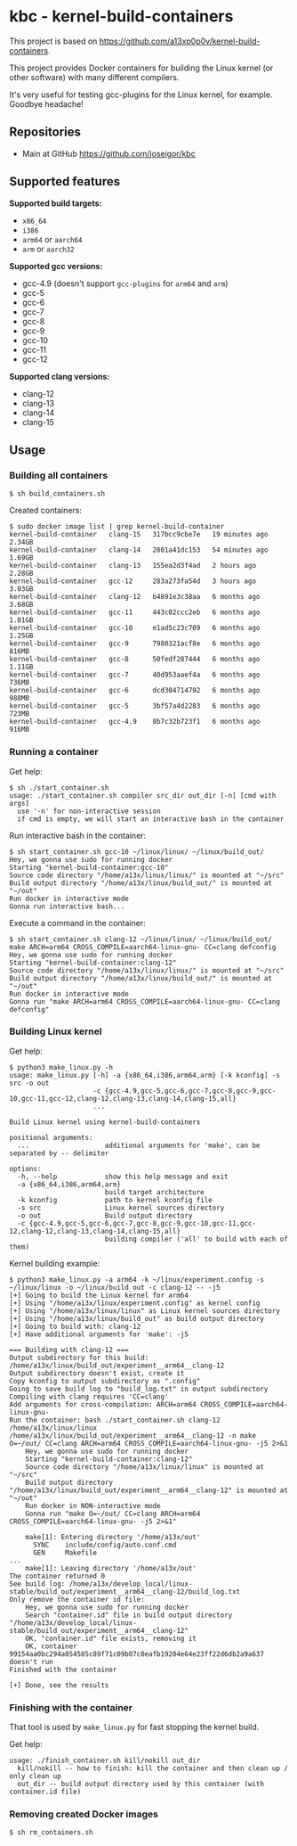 # kbc - kernel-build-containers

This project is based on https://github.com/a13xp0p0v/kernel-build-containers.

This project provides Docker containers for building the Linux kernel (or other software) with many different compilers.

It's very useful for testing gcc-plugins for the Linux kernel, for example. Goodbye headache!

## Repositories

 - Main at GitHub <https://github.com/joseigor/kbc>

## Supported features

__Supported build targets:__
 - `x86_64`
 - `i386`
 - `arm64` or `aarch64`
 - `arm` or `aarch32`

__Supported gcc versions:__
 - gcc-4.9 (doesn't support `gcc-plugins` for `arm64` and `arm`)
 - gcc-5
 - gcc-6
 - gcc-7
 - gcc-8
 - gcc-9
 - gcc-10
 - gcc-11
 - gcc-12

__Supported clang versions:__
 - clang-12
 - clang-13
 - clang-14
 - clang-15

## Usage

### Building all containers

```console
$ sh build_containers.sh
```

Created containers:

```console
$ sudo docker image list | grep kernel-build-container
kernel-build-container   clang-15   317bcc9cbe7e   19 minutes ago   2.34GB
kernel-build-container   clang-14   2801a41dc153   54 minutes ago   1.69GB
kernel-build-container   clang-13   155ea2d3f4ad   2 hours ago      2.28GB
kernel-build-container   gcc-12     283a273fa54d   3 hours ago      3.03GB
kernel-build-container   clang-12   b4891e3c38aa   6 months ago     3.68GB
kernel-build-container   gcc-11     443c02ccc2eb   6 months ago     1.01GB
kernel-build-container   gcc-10     e1ad5c23c709   6 months ago     1.25GB
kernel-build-container   gcc-9      7980321acf8e   6 months ago     816MB
kernel-build-container   gcc-8      50fedf287444   6 months ago     1.11GB
kernel-build-container   gcc-7      40d953aaef4a   6 months ago     736MB
kernel-build-container   gcc-6      dcd304714792   6 months ago     988MB
kernel-build-container   gcc-5      3bf57a4d2283   6 months ago     723MB
kernel-build-container   gcc-4.9    8b7c32b723f1   6 months ago     916MB
```

### Running a container

Get help:

```console
$ sh ./start_container.sh
usage: ./start_container.sh compiler src_dir out_dir [-n] [cmd with args]
  use '-n' for non-interactive session
  if cmd is empty, we will start an interactive bash in the container
```

Run interactive bash in the container:

```console
$ sh start_container.sh gcc-10 ~/linux/linux/ ~/linux/build_out/
Hey, we gonna use sudo for running docker
Starting "kernel-build-container:gcc-10"
Source code directory "/home/a13x/linux/linux/" is mounted at "~/src"
Build output directory "/home/a13x/linux/build_out/" is mounted at "~/out"
Run docker in interactive mode
Gonna run interactive bash...
```

Execute a command in the container:

```console
$ sh start_container.sh clang-12 ~/linux/linux/ ~/linux/build_out/ make ARCH=arm64 CROSS_COMPILE=aarch64-linux-gnu- CC=clang defconfig
Hey, we gonna use sudo for running docker
Starting "kernel-build-container:clang-12"
Source code directory "/home/a13x/linux/linux/" is mounted at "~/src"
Build output directory "/home/a13x/linux/build_out/" is mounted at "~/out"
Run docker in interactive mode
Gonna run "make ARCH=arm64 CROSS_COMPILE=aarch64-linux-gnu- CC=clang defconfig"
```

### Building Linux kernel

Get help:

```console
$ python3 make_linux.py -h
usage: make_linux.py [-h] -a {x86_64,i386,arm64,arm} [-k kconfig] -s src -o out
                     -c {gcc-4.9,gcc-5,gcc-6,gcc-7,gcc-8,gcc-9,gcc-10,gcc-11,gcc-12,clang-12,clang-13,clang-14,clang-15,all}
                     ...

Build Linux kernel using kernel-build-containers

positional arguments:
  ...                   additional arguments for 'make', can be separated by -- delimiter

options:
  -h, --help            show this help message and exit
  -a {x86_64,i386,arm64,arm}
                        build target architecture
  -k kconfig            path to kernel kconfig file
  -s src                Linux kernel sources directory
  -o out                Build output directory
  -c {gcc-4.9,gcc-5,gcc-6,gcc-7,gcc-8,gcc-9,gcc-10,gcc-11,gcc-12,clang-12,clang-13,clang-14,clang-15,all}
                        building compiler ('all' to build with each of them)
```

Kernel building example:

```console
$ python3 make_linux.py -a arm64 -k ~/linux/experiment.config -s ~/linux/linux -o ~/linux/build_out -c clang-12 -- -j5
[+] Going to build the Linux kernel for arm64
[+] Using "/home/a13x/linux/experiment.config" as kernel config
[+] Using "/home/a13x/linux/linux" as Linux kernel sources directory
[+] Using "/home/a13x/linux/build_out" as build output directory
[+] Going to build with: clang-12
[+] Have additional arguments for 'make': -j5

=== Building with clang-12 ===
Output subdirectory for this build: /home/a13x/linux/build_out/experiment__arm64__clang-12
Output subdirectory doesn't exist, create it
Copy kconfig to output subdirectory as ".config"
Going to save build log to "build_log.txt" in output subdirectory
Compiling with clang requires 'CC=clang'
Add arguments for cross-compilation: ARCH=arm64 CROSS_COMPILE=aarch64-linux-gnu-
Run the container: bash ./start_container.sh clang-12 /home/a13x/linux/linux /home/a13x/linux/build_out/experiment__arm64__clang-12 -n make O=~/out/ CC=clang ARCH=arm64 CROSS_COMPILE=aarch64-linux-gnu- -j5 2>&1
    Hey, we gonna use sudo for running docker
    Starting "kernel-build-container:clang-12"
    Source code directory "/home/a13x/linux/linux" is mounted at "~/src"
    Build output directory "/home/a13x/linux/build_out/experiment__arm64__clang-12" is mounted at "~/out"
    Run docker in NON-interactive mode
    Gonna run "make O=~/out/ CC=clang ARCH=arm64 CROSS_COMPILE=aarch64-linux-gnu- -j5 2>&1"
    
    make[1]: Entering directory '/home/a13x/out'
      SYNC    include/config/auto.conf.cmd
      GEN     Makefile
...
    make[1]: Leaving directory '/home/a13x/out'
The container returned 0
See build log: /home/a13x/develop_local/linux-stable/build_out/experiment__arm64__clang-12/build_log.txt
Only remove the container id file:
    Hey, we gonna use sudo for running docker
    Search "container.id" file in build output directory "/home/a13x/develop_local/linux-stable/build_out/experiment__arm64__clang-12"
    OK, "container.id" file exists, removing it
    OK, container 99154aa0bc294a054585c89f71c09b07c0eafb19204e64e23ff22d6db2a9a637 doesn't run
Finished with the container

[+] Done, see the results
```

### Finishing with the container

That tool is used by `make_linux.py` for fast stopping the kernel build.

Get help:

```console
usage: ./finish_container.sh kill/nokill out_dir
  kill/nokill -- how to finish: kill the container and then clean up / only clean up
  out_dir -- build output directory used by this container (with container.id file)
```

### Removing created Docker images

```console
$ sh rm_containers.sh
```
